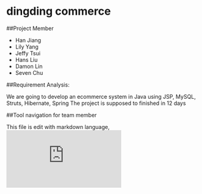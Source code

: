 dingding commerce
================

##Project Member

* Han Jiang
* Lily Yang
* Jeffy Tsui
* Hans Liu
* Damon Lin
* Seven Chu


##Requirement Analysis:
 
We are going to develop an ecommerce system in Java using JSP, MySQL, Struts, Hibernate, Spring
The project is supposed to finished in 12 days


##Tool navigation for team member

This file is edit with markdown language,
![Markdown语法说明文档](http://files.cnblogs.com/chengn/MarkDown%E8%BD%BB%E9%87%8F%E7%BA%A7%E6%A0%87%E8%AE%B0%E8%AF%AD%E8%A8%80.pdf)
